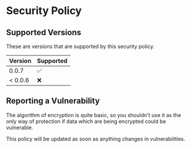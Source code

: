 # Security Policy

## Supported Versions

These are versions that are supported by this security policy.

|  Version  | Supported          |
|  -------  | ------------------ |
|  0.0.7    | :white_check_mark: |
| < 0.0.6   | :x:                |

## Reporting a Vulnerability

The algorithm of encryption is quite basic, so you shouldn't use it as the only way of protection if data which are being encrypted could be vulnerable.

This policy will be updated as soon as anything changes in vulnerabilities.

